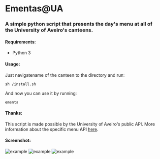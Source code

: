 # Ementas@UA

### A simple python script that presents the day's menu at all of the University of Aveiro's canteens.

#### Requirements:

- Python 3

#### Usage:

Just navigatename of the canteen to the directory and run:
```
sh /install.sh
```

And now you can use it by running:

```
ementa
```

#### Thanks:

This script is made possible by the University of Aveiro's public API.
More information about the specific menu API [here](http://api.web.ua.pt/en/services/universidade_de_aveiro/ementas).

#### Screenshot:

![example](https://raw.githubusercontent.com/RodrigoRosmaninho/ementas-ua/master/screenshots/term_ementas.png)
![example](https://raw.githubusercontent.com/RodrigoRosmaninho/ementas-ua/master/screenshots/term_ementas_dia.png)
![example](https://raw.githubusercontent.com/RodrigoRosmaninho/ementas-ua/master/screenshots/term_ementas_week.png)